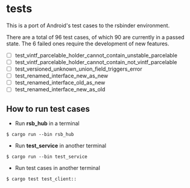 # tests
This is a port of Android's test cases to the rsbinder environment.

There are a total of 96 test cases, of which 90 are currently in a passed state.
The 6 failed ones require the development of new features.

- [ ] test_vintf_parcelable_holder_cannot_contain_unstable_parcelable
- [ ] test_vintf_parcelable_holder_cannot_contain_not_vintf_parcelable
- [ ] test_versioned_unknown_union_field_triggers_error
- [ ] test_renamed_interface_new_as_new
- [ ] test_renamed_interface_old_as_new
- [ ] test_renamed_interface_new_as_old

## How to run test cases

* Run **rsb_hub** in a terminal
```
$ cargo run --bin rsb_hub
```

* Run **test_service** in another terminal
```
$ cargo run --bin test_service
```

* Run test cases in another terminal
```
$ cargo test test_client::
```

